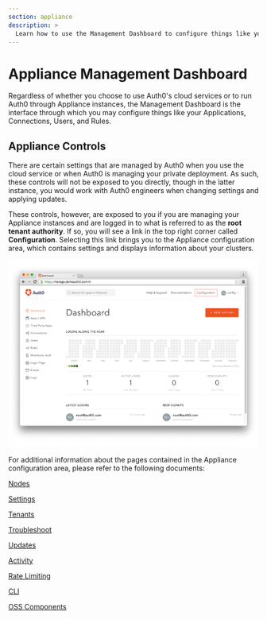 ```yaml
---
section: appliance
description: >
  Learn how to use the Management Dashboard to configure things like your Applications, Connections, Users, and Rules.
---
```


# Appliance Management Dashboard

Regardless of whether you choose to use Auth0's cloud services or to run Auth0 through Appliance instances, the Management Dashboard is the interface through which you may configure things like your Applications, Connections, Users, and Rules.

## Appliance Controls

There are certain settings that are managed by Auth0 when you use the cloud service or when Auth0 is managing your private deployment. As such, these controls will not be exposed to you directly, though in the latter instance, you would work with Auth0 engineers when changing settings and applying updates.

These controls, however, are exposed to you if you are managing your Appliance instances and are logged in to what is referred to as the **root tenant authority**. If so, you will see a link in the top right corner called **Configuration**. Selecting this link brings you to the Appliance configuration area, which contains settings and displays information about your clusters.

![](/media/articles/appliance/dashboard/primary-dashboard.png)

For additional information about the pages contained in the Appliance configuration area, please refer to the following documents:

[Nodes](/appliance/dashboard/nodes)

[Settings](/appliance/dashboard/settings)

[Tenants](/appliance/dashboard/tenants)

[Troubleshoot](/appliance/dashboard/troubleshoot)

[Updates](/appliance/dashboard/updates)

[Activity](/appliance/dashboard/activity)

[Rate Limiting](/appliance/dashboard/rate-limiting)

[CLI](/appliance/dashboard/cli)

[OSS Components](/appliance/dashboard/oss-components)
